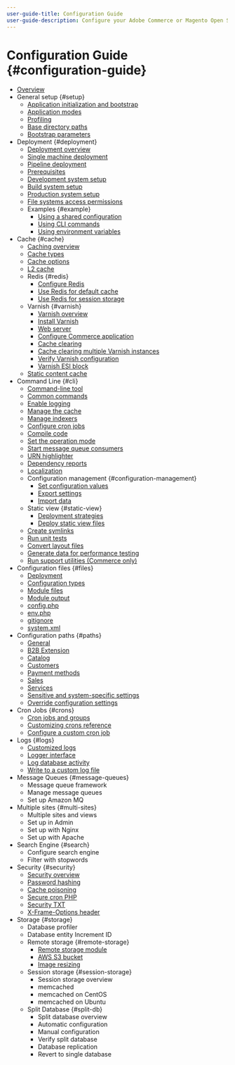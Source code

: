 ```yaml
---
user-guide-title: Configuration Guide
user-guide-description: Configure your Adobe Commerce or Magento Open Source application features and services.
---
```


# Configuration Guide {#configuration-guide}

- [Overview](overview.md)
- General setup {#setup}
  - [Application initialization and bootstrap](bootstrap/overview.md)
  - [Application modes](bootstrap/application-modes.md)
  - [Profiling](bootstrap/mage-profiler.md)
  - [Base directory paths](bootstrap/mage-directory.md)
  - [Bootstrap parameters](bootstrap/set-parameters.md)
- Deployment {#deployment}
  - [Deployment overview](deployment/overview.md)
  - [Single machine deployment](deployment/single-machine.md)
  - [Pipeline deployment](deployment/technical-details.md)
  - [Prerequisites](deployment/prerequisites.md)
  - [Development system setup](deployment/development-system.md)
  - [Build system setup](deployment/build-system.md)
  - [Production system setup](deployment/production-system.md)
  - [File systems access permissions](deployment/file-system-permissions.md)
  - Examples {#example}
    - [Using a shared configuration](deployment/example-shared-configuration.md)
    - [Using CLI commands](deployment/example-using-cli.md)
    - [Using environment variables](deployment/example-environment-variables.md)
- Cache {#cache}
  - [Caching overview](cache/caching-overview.md)
  - [Cache types](cache/cache-types.md)
  - [Cache options](cache/cache-options.md)
  - [L2 cache](cache/two-level-cache.md)
  - Redis {#redis}
    - [Configure Redis](cache/config-redis.md)
    - [Use Redis for default cache](cache/redis-pg-cache.md)
    - [Use Redis for session storage](cache/redis-session.md)
  - Varnish {#varnish}
    - [Varnish overview](cache/config-varnish.md)
    - [Install Varnish](cache/config-varnish-install.md)
    - [Web server](cache/config-varnish-configure.md)
    - [Configure Commerce application](cache/config-varnish-magento.md)
    - [Cache clearing](cache/use-varnish-cache.md)
    - [Cache clearing multiple Varnish instances](cache/use-multiple-varnish-cache.md)
    - [Verify Varnish configuration](cache/config-varnish-final.md)
    - [Varnish ESI block](cache/use-varnish-esi.md)
  - [Static content cache](cache/static-content-signing.md)
- Command Line {#cli}
  - [Command-line tool](cli/config-cli.md)
  - [Common commands](cli/common-cli-commands.md)
  - [Enable logging](cli/enable-logging.md)
  - [Manage the cache](cli/manage-cache.md)
  - [Manage indexers](cli/manage-indexers.md)
  - [Configure cron jobs](cli/configure-cron-jobs.md)
  - [Compile code](cli/code-compiler.md)
  - [Set the operation mode](cli/set-mode.md)
  - [Start message queue consumers](cli/start-message-queues.md)
  - [URN highlighter](cli/urn-highlighter.md)
  - [Dependency reports](cli/dependency-reports.md)
  - [Localization](cli/localization.md)
  - Configuration management {#configuration-management}
    - [Set configuration values](cli/set-configuration-values.md)
    - [Export settings](cli/export-configuration.md)
    - [Import data](cli/import-configuration.md)
  - Static view {#static-view}
    - [Deployment strategies](cli/static-view-file-strategy.md)
    - [Deploy static view files](cli/static-view-file-deployment.md)
  - [Create symlinks](cli/create-symlinks.md)
  - [Run unit tests](cli/unit-tests.md)
  - [Convert layout files](cli/convert-layout-files.md)
  - [Generate data for performance testing](cli/generate-data.md)
  - [Run support utilities (Commerce only)](cli/run-support-utilities.md)
- Configuration files {#files}
  - [Deployment](reference/deployment-files.md)
  - [Configuration types](reference/config-create-types.md)
  - [Module files](reference/module-files.md)
  - [Module output](reference/disable-module-output.md)
  - [config.php](reference/config-reference-configphp.md)
  - [env.php](reference/config-reference-envphp.md)
  - [gitignore](reference/config-reference-gitignore.md)
  - [system.xml](reference/config-reference-systemxml.md)
- Configuration paths {#paths}
  - [General](reference/config-reference-general.md)
  - [B2B Extension](reference/config-reference-b2b.md)
  - [Catalog](reference/config-reference-catalog.md)
  - [Customers](reference/config-reference-customers.md)
  - [Payment methods](reference/config-reference-payment.md)
  - [Sales](reference/config-reference-sales.md)
  - [Services](reference/config-reference-services.md)
  - [Sensitive and system-specific settings](reference/config-reference-sens.md)
  - [Override configuration settings](reference/override-config-settings.md)
- Cron Jobs {#crons}
  - [Cron jobs and groups](cron/custom-cron.md)
  - [Customizing crons reference](cron/custom-cron-ref.md)
  - [Configure a custom cron job](cron/custom-cron-tut.md)
- Logs {#logs}
  - [Customized logs](logs/overview.md)
  - [Logger interface](logs/logger-interface.md)
  - [Log database activity](logs/database-activity.md)
  - [Write to a custom log file](logs/custom-log-files.md)
- Message Queues {#message-queues}
  - Message queue framework
  - Manage message queues
  - Set up Amazon MQ
- Multiple sites {#multi-sites}
  - Multiple sites and views
  - Set up in Admin
  - Set up with Nginx
  - Set up with Apache
- Search Engine {#search}
  - Configure search engine
  - Filter with stopwords
- Security {#security}
  - [Security overview](security/overview.md)
  - [Password hashing](security/hashing.md)
  - [Cache poisoning](security/cache-poisoning.md)
  - [Secure cron PHP](security/secure-cron-php.md)
  - [Security TXT](security/security-txt.md)
  - [X-Frame-Options header](security/xframe-options.md)
- Storage {#storage}
  - Database profiler
  - Database entity Increment ID
  - Remote storage {#remote-storage}
    - [Remote storage module](remote-storage/remote-storage.md)
    - [AWS S3 bucket](remote-storage/remote-storage-aws-s3.md)
    - [Image resizing](remote-storage/remote-storage-image-resize.md)
  - Session storage {#session-storage}
    - Session storage overview
    - memcached
    - memcached on CentOS
    - memcached on Ubuntu
  - Split Database {#split-db}
    - Split database overview
    - Automatic configuration
    - Manual configuration
    - Verify split database
    - Database replication
    - Revert to single database
